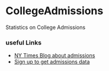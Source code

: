# CollegeAdmissions
Statistics on College Admissions


### useful Links
* [NY Times Blog about admissions](http://thechoice.blogs.nytimes.com/category/admissions-data/)
* [Sign up to get admissions data](http://www.collegedata.com/cs/admissions/admissions_tracker.jhtml)
